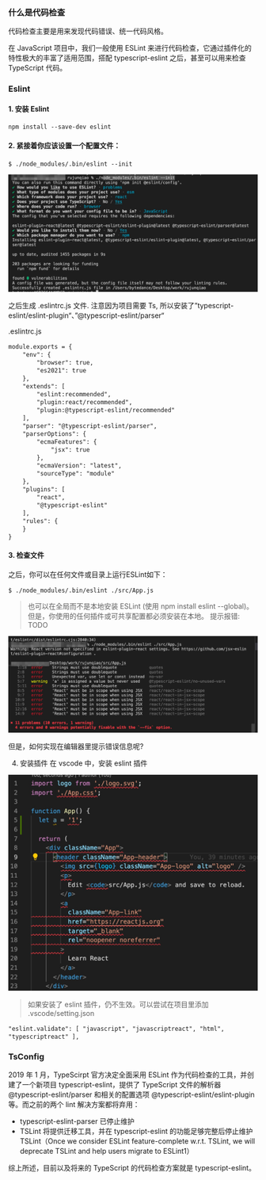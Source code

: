 ### 什么是代码检查
代码检查主要是用来发现代码错误、统一代码风格。

在 JavaScript 项目中，我们一般使用 ESLint 来进行代码检查，它通过插件化的特性极大的丰富了适用范围，搭配 typescript-eslint 之后，甚至可以用来检查 TypeScript 代码。

### Eslint
#### 1. 安装 Eslint
```
npm install --save-dev eslint
```

#### 2. 紧接着你应该设置一个配置文件：
```
$ ./node_modules/.bin/eslint --init
```
<img src="./assets/WechatIMG9.jpeg">

之后生成 .eslintrc.js 文件. 注意因为项目需要 Ts, 所以安装了”typescript-eslint/eslint-plugin“、”@typescript-eslint/parser“

.eslintrc.js
```
module.exports = {
    "env": {
        "browser": true,
        "es2021": true
    },
    "extends": [
        "eslint:recommended",
        "plugin:react/recommended",
        "plugin:@typescript-eslint/recommended"
    ],
    "parser": "@typescript-eslint/parser",
    "parserOptions": {
        "ecmaFeatures": {
            "jsx": true
        },
        "ecmaVersion": "latest",
        "sourceType": "module"
    },
    "plugins": [
        "react",
        "@typescript-eslint"
    ],
    "rules": {
    }
}
```


#### 3. 检查文件

之后，你可以在任何文件或目录上运行ESLint如下：
```
$ ./node_modules/.bin/eslint ./src/App.js
```
> 也可以在全局而不是本地安装 ESLint (使用 npm install eslint --global)。但是，你使用的任何插件或可共享配置都必须安装在本地。
提示报错: TODO
<img src="./assets/eslinttest.jpeg">

但是，如何实现在编辑器里提示错误信息呢?

4. 安装插件
在 vscode 中，安装 eslint 插件
<img src="./assets/eslint-error.jpeg">

> 如果安装了 eslint 插件，仍不生效。可以尝试在项目里添加 .vscode/setting.json
```
"eslint.validate": [ "javascript", "javascriptreact", "html", "typescriptreact" ],
```


### TsConfig
2019 年 1 月，TypeScirpt 官方决定全面采用 ESLint 作为代码检查的工具，并创建了一个新项目 typescript-eslint，提供了 TypeScript 文件的解析器 @typescript-eslint/parser 和相关的配置选项 @typescript-eslint/eslint-plugin 等。而之前的两个 lint 解决方案都将弃用：

- typescript-eslint-parser 已停止维护
- TSLint 将提供迁移工具，并在 typescript-eslint 的功能足够完整后停止维护 TSLint（Once we consider ESLint feature-complete w.r.t. TSLint, we will deprecate TSLint and help users migrate to ESLint1）

综上所述，目前以及将来的 TypeScript 的代码检查方案就是 typescript-eslint。